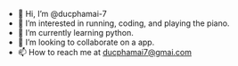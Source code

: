 - 👋 Hi, I’m @ducphamai-7
- 👀 I’m interested in running, coding, and playing the piano.
- 🌱 I’m currently learning python.
- 💞️ I’m looking to collaborate on a app. 
- 📫 How to reach me at ducphamai7@gmai.com
